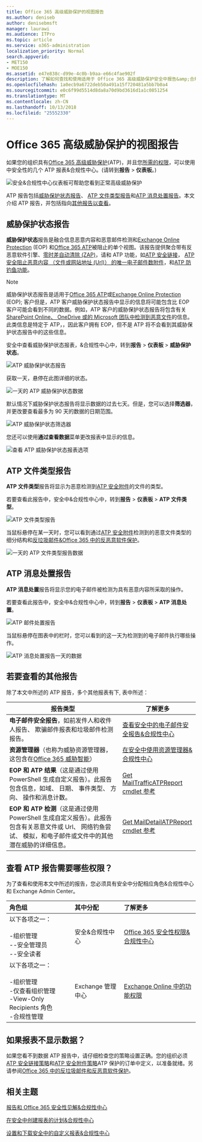 ```yaml
---
title: Office 365 高级威胁保护的视图报告
ms.author: deniseb
author: denisebmsft
manager: laurawi
ms.audience: ITPro
ms.topic: article
ms.service: o365-administration
localization_priority: Normal
search.appverid:
- MET150
- MOE150
ms.assetid: e47e838c-d99e-4c0b-b9aa-e66c4fae902f
description: 了解如何查找和使用适用于 Office 365 高级威胁保护安全中报告&amp;合规性中心。
ms.openlocfilehash: 1a0ecb9a6722deb50a491a15f720481a5bb7b0a4
ms.sourcegitcommit: e0c6f99d5514d8da8a70d9bd3616d1a1c0851254
ms.translationtype: MT
ms.contentlocale: zh-CN
ms.lasthandoff: 10/13/2018
ms.locfileid: "25552330"
---
```

# <a name="view-reports-for-office-365-advanced-threat-protection"></a>Office 365 高级威胁保护的视图报告

如果您的组织具有[Office 365 高级威胁保护](office-365-atp.md)(ATP)，并且您[所需的权限](#what-permissions-are-needed-to-view-these-reports)，可以使用中安全性的几个 ATP 报表&amp;合规性中心。(请转到**报告** \> **仪表板**。)
  
![安全&amp;合规性中心仪表板可帮助您看到正常高级威胁保护](media/6b213d34-adbb-44af-8549-be9a7e2db087.png)
  
ATP 报告包括[威胁保护状态报告](#threat-protection-status-report)、 [ATP 文件类型报告](#atp-file-types-report)和[ATP 消息处置报告](#atp-message-disposition-report)。本文介绍 ATP 报告，并包括指向[其他报告以查看](#additional-reports-to-view)。
  
## <a name="threat-protection-status-report"></a>威胁保护状态报告

**威胁保护状态**报告是融合信息恶意内容和恶意邮件检测和[Exchange Online Protection](eop/exchange-online-protection-overview.md) (EOP) 和[Office 365 ATP](office-365-atp.md)被阻止的单个视图。该报告提供聚合带有反恶意软件引擎、[零时差自动清除 (ZAP)](zero-hour-auto-purge.md)，请和 ATP 功能，如[ATP 安全链接](atp-safe-links.md)， [ATP 安全阻止恶意内容 （文件或网站地址 (Url)） 的唯一电子邮件数附件](atp-safe-attachments.md)，和[ATP 防钓鱼功能](atp-anti-phishing.md)。

> [!NOTE]
> 威胁保护状态报告是适用于[Office 365 ATP](office-365-atp.md)或[Exchange Online Protection](eop/exchange-online-protection-eop.md) (EOP); 客户但是，ATP 客户威胁保护状态报告中显示的信息将可能包含比 EOP 客户可能会看到不同的数据。例如，ATP 客户的威胁保护状态报告将包含有关[SharePoint Online、 OneDrive 或的 Microsoft 团队中检测到恶意文件](atp-for-spo-odb-and-teams.md)的信息。此类信息是特定于 ATP，，因此客户拥有 EOP，但不是 ATP 将不会看到其威胁保护状态报告中的这些信息。
  
安全中查看威胁保护状态报表，&amp;合规性中心中，转到**报告** \> **仪表板** \> **威胁保护状态**。
  
![ATP 威胁保护状态报告](media/6bdd41eb-62e0-423b-9fd4-d1d5baf0cbd5.png)
  
获取一天，悬停在此图详细的状态。
  
![一天的 ATP 威胁保护状态数据](media/d5c2c6ad-c002-4985-a032-c866e46fdea8.png)
  
默认情况下威胁保护状态报告将显示数据的过去七天。但是，您可以选择**筛选器**，并更改要查看最多为 90 天的数据的日期范围。 
  
![ATP 威胁保护状态筛选器](media/4f703369-642b-402b-9758-b9c828283410.png)
  
您还可以使用**通过查看数据**菜单更改报表中显示的信息。 
  
![查看 ATP 威胁保护状态报表选项](media/4959bf8c-d192-4542-b00b-184e101e7513.png)
  
## <a name="atp-file-types-report"></a>ATP 文件类型报告

**ATP 文件类型**报告将显示为恶意检测到[ATP 安全附件](atp-safe-attachments.md)的文件的类型。
  
若要查看此报告中，安全中&amp;合规性中心中，转到**报告** \> **仪表板** \> **ATP 文件类型**。
  
![ATP 文件类型报告](media/6e3f5d33-79aa-4b2d-938c-6ef135d9e54c.png)
  
当鼠标悬停在某一天时，您可以看到通过[ATP 安全附件](atp-safe-attachments.md)检测到的恶意文件类型的细分结构和[反垃圾邮件&amp;Office 365 中的反恶意软件保护](anti-spam-and-anti-malware-protection.md)。
  
![一天的 ATP 文件类型报告数据](media/10d18428-699a-41d2-a73e-be3a8214ada1.png)
  
## <a name="atp-message-disposition-report"></a>ATP 消息处置报告

**ATP 消息处置**报告将显示您的电子邮件被检测为具有恶意内容所采取的操作。 
  
若要查看此报告中，安全中&amp;合规性中心中，转到**报告** \> **仪表板** \> **ATP 消息处置**。
  
![ATP 邮件处置报告](media/b0ff65c4-53d3-496d-bafa-8937a5eb69e5.png)
  
当鼠标悬停在图表中的栏时，您可以看到的这一天为检测到的电子邮件执行哪些操作。
  
![ATP 消息处置报告一天的数据](media/68d2beb8-4b30-48c4-8ba6-5e8ab88ae456.png)
  
## <a name="additional-reports-to-view"></a>若要查看的其他报告

除了本文中所述的 ATP 报告，多个其他报表有下, 表中所述：


|报告类型  |了解更多  |
|---------|---------|
|**电子邮件安全报告**，如前发件人和收件人报告、 欺骗邮件报表和垃圾邮件检测报告。 | [查看安全中的电子邮件安全报告&amp;合规性中心](view-email-security-reports.md)        |
|**资源管理器**（也称为威胁资源管理器，这包含在[Office 365 威胁智能](office-365-ti.md)）     | [在安全中使用资源管理器&amp;合规性中心](use-explorer-in-security-and-compliance.md)        |
|**EOP 和 ATP 结果**（这是通过使用 PowerShell 生成自定义报告）。此报告包含信息，如域、 日期、 事件类型、 方向、 操作和消息计数。  | [Get MailTrafficATPReport cmdlet 参考](https://docs.microsoft.com/powershell/module/exchange/advanced-threat-protection/get-mailtrafficatpreport?view=exchange-ps) |
|**EOP 和 ATP 检测**（这是通过使用 PowerShell 生成自定义报告）。此报告包含有关恶意文件或 Url、 网络钓鱼尝试、 模拟，和电子邮件或文件中的其他潜在威胁的详细信息。   | [Get MailDetailATPReport cmdlet 参考](https://docs.microsoft.com/powershell/module/exchange/advanced-threat-protection/get-maildetailatpreport?view=exchange-ps)        |

  
## <a name="what-permissions-are-needed-to-view-the-atp-reports"></a>查看 ATP 报告需要哪些权限？

为了查看和使用本文中所述的报告，您必须具有安全中分配相应角色&amp;合规性中心和 Exchange Admin Center。
  
|**角色组**|**其中分配**|**了解更多**|
|:-----|:-----|:-----|
| 以下各项之一：  <br/><br/>-组织管理  <br/>--安全管理员  <br/>--安全读者  <br/> |安全&amp;合规性中心  <br/> |[Office 365 安全性权限&amp;合规性中心](permissions-in-the-security-and-compliance-center.md) <br/> |
| 以下各项之一：  <br/><br/>-组织管理  <br/>-仅查看组织管理  <br/>-View-Only Recipients 角色  <br/>-合规性管理  <br/> |Exchange 管理中心  <br/> |[Exchange Online 中的功能权限](https://technet.microsoft.com/library/jj200673%28v=exchg.150%29.aspx) <br/> |
   
## <a name="what-if-the-reports-arent-showing-data"></a>如果报表不显示数据？

如果您看不到数据 ATP 报告中，请仔细检查您的策略设置正确。您的组织必须[ATP 安全链接策略](set-up-atp-safe-links-policies.md)和[ATP 安全附件策略](set-up-atp-safe-attachments-policies.md)ATP 保护的订单中定义，以准备就绪。另请参阅[Office 365 中的反垃圾邮件和反恶意软件保护](anti-spam-and-anti-malware-protection.md)。
  
## <a name="related-topics"></a>相关主题

[报告和 Office 365 安全性见解&amp;合规性中心](reports-and-insights-in-security-and-compliance.md)
  
[在安全中创建报表的计划&amp;合规性中心](create-a-schedule-for-a-report.md)
  
[设置和下载安全中的自定义报表&amp;合规性中心](set-up-and-download-a-custom-report.md)
  

